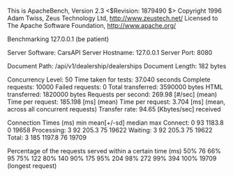 This is ApacheBench, Version 2.3 <$Revision: 1879490 $>
Copyright 1996 Adam Twiss, Zeus Technology Ltd, http://www.zeustech.net/
Licensed to The Apache Software Foundation, http://www.apache.org/

Benchmarking 127.0.0.1 (be patient)


Server Software:        CarsAPI
Server Hostname:        127.0.0.1
Server Port:            8080

Document Path:          /api/v1/dealership/dealerships
Document Length:        182 bytes

Concurrency Level:      50
Time taken for tests:   37.040 seconds
Complete requests:      10000
Failed requests:        0
Total transferred:      3590000 bytes
HTML transferred:       1820000 bytes
Requests per second:    269.98 [#/sec] (mean)
Time per request:       185.198 [ms] (mean)
Time per request:       3.704 [ms] (mean, across all concurrent requests)
Transfer rate:          94.65 [Kbytes/sec] received

Connection Times (ms)
              min  mean[+/-sd] median   max
Connect:        0   93 1183.8      0   19658
Processing:     3   92 205.3     75   19622
Waiting:        3   92 205.3     75   19622
Total:          3  185 1197.8     76   19709

Percentage of the requests served within a certain time (ms)
  50%     76
  66%     95
  75%    122
  80%    140
  90%    175
  95%    204
  98%    272
  99%    394
 100%  19709 (longest request)
